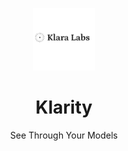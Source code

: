<div align="center">
  <p>
    <img src="assets/klaralabs.svg" alt="Klarity Banner" width="100"/>
  </p>

  <h1>Klarity</h1>
  <p>See Through Your Models</p>
</div>
